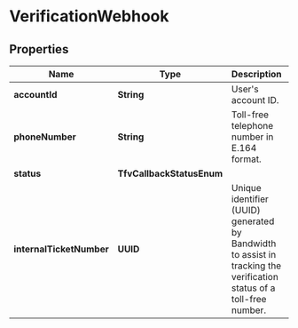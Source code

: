 

# VerificationWebhook


## Properties

| Name | Type | Description | Notes |
|------------ | ------------- | ------------- | -------------|
|**accountId** | **String** | User&#39;s account ID. |  [optional] |
|**phoneNumber** | **String** | Toll-free telephone number in E.164 format. |  [optional] |
|**status** | **TfvCallbackStatusEnum** |  |  [optional] |
|**internalTicketNumber** | **UUID** | Unique identifier (UUID) generated by Bandwidth to assist in tracking the verification status of a toll-free number. |  [optional] |



